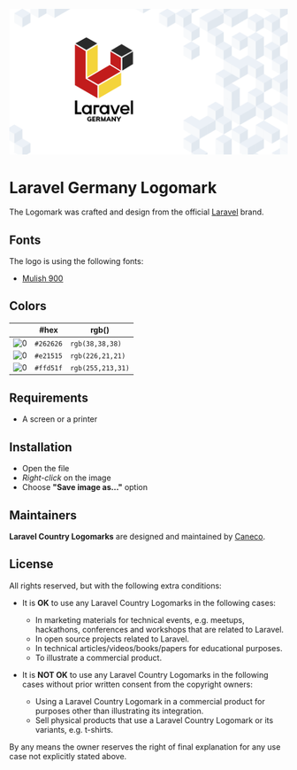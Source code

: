 <p align="center"><img src="/src/de/socialcard.png" alt="Laravel Germany Logomark"></p>

# Laravel Germany Logomark

The Logomark was crafted and design from the official [Laravel](https://github.com/laravel/art) brand.

## Fonts

The logo is using the following fonts:

- [Mulish 900](https://fonts.google.com/specimen/Mulish#900)

## Colors

|                                                                                                               |#hex    |rgb()            |
|---                                                                                                            |---     |---              |
|![0](https://res.cloudinary.com/caneco/image/upload/c_scale,co_rgb:262626,e_colorize:100,f_png/v1/pallete.svg)|`#262626`|`rgb(38,38,38) ` |
|![0](https://res.cloudinary.com/caneco/image/upload/c_scale,co_rgb:e21515,e_colorize:100,f_png/v1/pallete.svg)|`#e21515`|`rgb(226,21,21)` |
|![0](https://res.cloudinary.com/caneco/image/upload/c_scale,co_rgb:ffd51f,e_colorize:100,f_png/v1/pallete.svg)|`#ffd51f`|`rgb(255,213,31)`|

## Requirements

- A screen or a printer

## Installation

- Open the file
- *Right-click* on the image
- Choose **"Save image as…"** option

## Maintainers

**Laravel Country Logomarks** are designed and maintained by [Caneco](https://twitter.com/caneco).

## License

All rights reserved, but with the following extra conditions:

- It is **OK** to use any Laravel Country Logomarks in the following cases:
    - In marketing materials for technical events, e.g. meetups, hackathons, conferences and workshops that are related to Laravel.
    - In open source projects related to Laravel.
    - In technical articles/videos/books/papers for educational purposes.
    - To illustrate a commercial product.

- It is **NOT OK** to use any Laravel Country Logomarks in the following cases without prior written consent from the copyright owners:
    - Using a Laravel Country Logomark in a commercial product for purposes other than illustrating its integration.
    - Sell physical products that use a Laravel Country Logomark or its variants, e.g. t-shirts.

By any means the owner reserves the right of final explanation for any use case not explicitly stated above.
